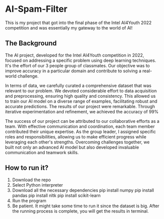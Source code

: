 # AI-Spam-Filter
This is my project that got into the final phase of the Intel AI4Youth 2022 competition and was essentially my gateway to the world of AI!

## The Background
The AI project, developed for the Intel AI4Youth competition in 2022, focused on addressing a specific problem using deep learning techniques. It's the effort of our 3 people group of classmates. Our objective was to improve accuracy in a particular domain and contribute to solving a real-world challenge.

In terms of data, we carefully curated a comprehensive dataset that was relevant to our problem. We devoted considerable effort to data acquisition and preprocessing, ensuring high quality and consistency. This allowed us to train our AI model on a diverse range of examples, facilitating robust and accurate predictions. The results of our project were remarkable. Through iterative experimentation and refinement, we achieved the accuracy of 99%

The success of our project can be attributed to our collaborative efforts as a team. With effective communication and coordination, each team member contributed their unique expertise. As the group leader, I assigned specific roles and responsibilities, allowing us to make efficient progress while leveraging each other's strengths. Overcoming challenges together, we built not only an advanced AI model but also developed invaluable communication and teamwork skills.

## How to run it?
1. Download the repo
2. Select Python interpreter
3. Download all the necessary dependencies
pip install numpy
pip install pandas
pip install nltk
pip install scikit-learn
4. Run the program
5. Be patient. It might take some time to run it since the dataset is big. After the running process is complete, you will get the results in terminal.
